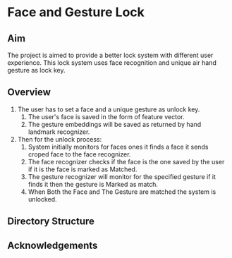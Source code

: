 # Face and Gesture Lock
## Aim
The project is aimed to provide a better lock system with different user experience. This lock system uses face recognition and unique air hand gesture as lock key.

## Overview
1. The user has to set a face and a unique gesture as unlock key.
    1. The user's face is saved in the form of feature vector.
    2. The gesture embeddings will be saved as returned by hand landmark recognizer.
2. Then for the unlock process:
    1. System initially monitors for faces ones it finds a face it sends croped face to the face recognizer.
    2. The face recognizer checks if the face is the one saved by the user if it is the face is marked as Matched.
    3. The gesture recognizer will monitor for the specified gesture if it finds it then the gesture is Marked as match.
    4. When Both the Face and The Gesture are matched the system is unlocked.

## Directory Structure

## Acknowledgements
